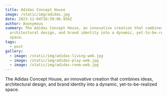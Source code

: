 ```yaml
---
title: Adidas Concept House
image: /static/img/adidas.jpg
date: 2023-12-04T16:59:06.956Z
author: Anonymous
summary: The Adidas Concept House, an innovative creation that combines ideas,
  architectural design, and brand identity into a dynamic, yet-to-be-realized
  space.
tags:
  - post
gallery:
  - image: /static/img/adidas-living-web.jpg
  - image: /static/img/adidas-play-web.jpg
  - image: /static/img/adidas-room-web.jpg
---
```

The Adidas Concept House, an innovative creation that combines ideas, architectural design, and brand identity into a dynamic, yet-to-be-realized space.